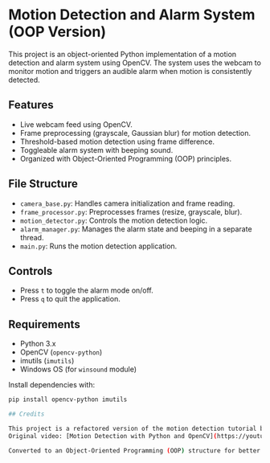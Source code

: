 # Motion Detection and Alarm System (OOP Version)

This project is an object-oriented Python implementation of a motion detection and alarm system using OpenCV. The system uses the webcam to monitor motion and triggers an audible alarm when motion is consistently detected.

## Features

- Live webcam feed using OpenCV.
- Frame preprocessing (grayscale, Gaussian blur) for motion detection.
- Threshold-based motion detection using frame difference.
- Toggleable alarm system with beeping sound.
- Organized with Object-Oriented Programming (OOP) principles.

## File Structure

- `camera_base.py`: Handles camera initialization and frame reading.
- `frame_processor.py`: Preprocesses frames (resize, grayscale, blur).
- `motion_detector.py`: Controls the motion detection logic.
- `alarm_manager.py`: Manages the alarm state and beeping in a separate thread.
- `main.py`: Runs the motion detection application.

## Controls

- Press `t` to toggle the alarm mode on/off.
- Press `q` to quit the application.

## Requirements

- Python 3.x
- OpenCV (`opencv-python`)
- imutils (`imutils`)
- Windows OS (for `winsound` module)

Install dependencies with:

```bash
pip install opencv-python imutils

## Credits

This project is a refactored version of the motion detection tutorial by [NeuralNine](https://www.youtube.com/@NeuralNine).  
Original video: [Motion Detection with Python and OpenCV](https://youtu.be/QPjPyUJeYYE?si=euYzIMx3-ZLW6EZl)

Converted to an Object-Oriented Programming (OOP) structure for better modularity and readability.
